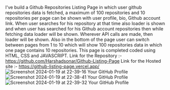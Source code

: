 I've build a Github Repositories Listing Page in which user github repositories data is fetched, a maximum of 100 repositories 
and 10 repositories per page can be shown with user profile, bio, Github account link.
When user searches for his repository at that time also loader is shown and when user has searched for his Github account 
repositories then while fetching data loader will be shown. Wherever API calls are made, then loader will be shown.
Also in the bottom of the page user can switch between pages from 1 to 10 which will show 100 repositories data in which one 
page contains 10 repositories. 
This page is completed coded using HTML, CSS and JAVASCRIPT.
Link for the Repository :- https://github.com/Harshadsonar/Github-Listing-Page
Link for the Hosted site :- https://github-listing-page.vercel.app/
![Screenshot 2024-01-19 at 22-39-16 Your GitHub Profile](https://github.com/Harshadsonar/Github-Listing-Page/assets/61082703/5f9f537f-c302-4585-acba-d1f62d8fca7d)
![Screenshot 2024-01-19 at 22-38-41 Your GitHub Profile](https://github.com/Harshadsonar/Github-Listing-Page/assets/61082703/31d9c033-8380-4851-b1fb-08ea9aeff225)
![Screenshot 2024-01-19 at 22-39-32 Your GitHub Profile](https://github.com/Harshadsonar/Github-Listing-Page/assets/61082703/f2b31763-d1e6-4780-8c17-15abac9f6ce2)
